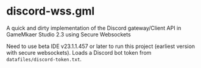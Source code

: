 # discord-wss.gml

A quick and dirty implementation of the Discord gateway/Client API in GameMkaer Studio 2.3 using Secure Websockets

Need to use beta IDE v23.1.1.457 or later to run this project (earliest version with secure websockets). Loads a Discord bot token from `datafiles/discord-token.txt`. 